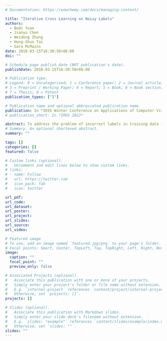 ```yaml
---
# Documentation: https://wowchemy.com/docs/managing-content/

title: "Iterative Cross Learning on Noisy Labels"
authors:
  - Bodi Yuan
  - Jianyu Chen
  - Weidong Zhang
  - Hung-Shuo Tai
  - Sara McMains
date: 2018-03-15T16:30:50+08:00
doi: ""

# Schedule page publish date (NOT publication's date).
publishDate: 2018-03-15T16:30:50+08:00

# Publication type.
# Legend: 0 = Uncategorized; 1 = Conference paper; 2 = Journal article;
# 3 = Preprint / Working Paper; 4 = Report; 5 = Book; 6 = Book section;
# 7 = Thesis; 8 = Patent
publication_types: ["1"]

# Publication name and optional abbreviated publication name.
publication: In *IEEE Winter Conference on Applications of Computer Vision* (**WACV**), 2018
# publication_short: In *IROS 2022*

abstract: To address the problem of incorrect labels in training data for deep learning, we propose a novel and simple training strategy, Iterative Cross Learning (ICL), that significantly improves the classification accuracy of neural networks with training data that has noisy labels. We randomly partition the noisy training data into multiple separate subsets, each of which is used to train an independent network. After these independent networks predict labels for the original data, if the labels agree, we update the label with the predicted result for that data point, but otherwise we update the label with a random label, a key to the success of our proposed method. The process is repeated, possibly with several stages, to gradually improve the performance. Testing our method on MNIST and CIFAR-10 with partially shuffled labels, ICL significantly improves the classification accuracy of existing methods when the data labels have noise, especially in heavy noise situations. Moreover, the proposed method doesn't require any change to the underlying neural networks' structure or loss function, so it can also easily be combined with other existing methods that address noisy labels, improving their performance.
# Summary. An optional shortened abstract.
summary: ""

tags: []
categories: []
featured: false

# Custom links (optional).
#   Uncomment and edit lines below to show custom links.
# links:
# - name: Follow
#   url: https://twitter.com
#   icon_pack: fab
#   icon: twitter

url_pdf:
url_code:
url_dataset:
url_poster:
url_project:
url_slides:
url_source:
url_video:

# Featured image
# To use, add an image named `featured.jpg/png` to your page's folder. 
# Focal points: Smart, Center, TopLeft, Top, TopRight, Left, Right, BottomLeft, Bottom, BottomRight.
image:
  caption: ""
  focal_point: ""
  preview_only: false

# Associated Projects (optional).
#   Associate this publication with one or more of your projects.
#   Simply enter your project's folder or file name without extension.
#   E.g. `internal-project` references `content/project/internal-project/index.md`.
#   Otherwise, set `projects: []`.
projects: []

# Slides (optional).
#   Associate this publication with Markdown slides.
#   Simply enter your slide deck's filename without extension.
#   E.g. `slides: "example"` references `content/slides/example/index.md`.
#   Otherwise, set `slides: ""`.
slides: ""
---
```

